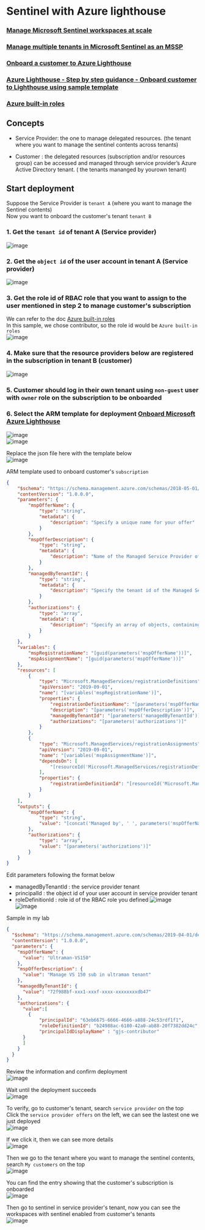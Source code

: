 # Sentinel with Azure lighthouse

### [Manage Microsoft Sentinel workspaces at scale](https://learn.microsoft.com/en-us/azure/lighthouse/how-to/manage-sentinel-workspaces)
### [Manage multiple tenants in Microsoft Sentinel as an MSSP](https://learn.microsoft.com/en-us/azure/sentinel/multiple-tenants-service-providers)
### [Onboard a customer to Azure Lighthouse](https://learn.microsoft.com/en-us/azure/lighthouse/how-to/onboard-customer)
### [Azure Lighthouse - Step by step guidance - Onboard customer to Lighthouse using sample template](https://techcommunity.microsoft.com/t5/azure-paas-blog/azure-lighthouse-step-by-step-guidance-onboard-customer-to/ba-p/1793055)
### [Azure built-in roles](https://learn.microsoft.com/en-us/azure/role-based-access-control/built-in-roles)

## Concepts

* Service Provider: the one to manage delegated resources. (the tenant where you want to manage the sentinel contents across tenants)

* Customer : the delegated resources (subscription and/or resources group) can be accessed and managed through service provider’s Azure Active Directory tenant. ( the tenants mananged by yourown tenant)

## Start deployment
Suppose the Service Provider is `tenant A` (where you want to manage the Sentinel contents) <br>
Now you want to onboard the customer's tenant `tenant B` <br>

### 1. Get the `tenant id` of tenant A (Service provider)
![image](https://github.com/guguji666666/GJS-Sentinel-Tips/assets/96930989/d8c65642-3d3a-4fbc-8f2f-9a0982b02940)

### 2. Get the `object id` of the user account in tenant A (Service provider)
![image](https://github.com/guguji666666/GJS-Sentinel-Tips/assets/96930989/0409b2a0-1fd7-45de-9d96-4fd987439dc2)

### 3. Get the role id of RBAC role that you want to assign to the user mentioned in step 2 to manage customer's subscription
We can refer to the doc [Azure built-in roles](https://learn.microsoft.com/en-us/azure/role-based-access-control/built-in-roles) <br>
In this sample, we chose contributor, so the role id would be `Azure built-in roles` <br>
![image](https://github.com/guguji666666/GJS-Sentinel-Tips/assets/96930989/e093901d-5cbf-4f0a-a8e3-142aa173ec45)

### 4. Make sure that the resource providers below are registered in the subscription in tenant B (customer)
![image](https://github.com/guguji666666/GJS-Sentinel-Tips/assets/96930989/2679dff8-08dd-464e-8893-53b640cf8d45)

### 5. Customer should log in their own tenant using `non-guest` user with `owner` role on the subscription to be onboarded
### 6. Select the ARM template for deployment [Onboard Microsoft Azure Lighthouse](https://github.com/Azure/Azure-Lighthouse-samples#deploy-to-azure-buttons)
![image](https://github.com/guguji666666/GJS-Sentinel-Tips/assets/96930989/21b3a2f1-8ac5-426f-bfb7-537ec04ec4a0) <br>
![image](https://github.com/guguji666666/GJS-Sentinel-Tips/assets/96930989/1e20684d-df98-4c6a-ba31-98e4080cd900)

Replace the json file here with the template below <br>
![image](https://github.com/guguji666666/GJS-Sentinel-Tips/assets/96930989/7f3ddd9b-1aa3-4b40-9782-115a97d4ef98)

ARM template used to onboard customer's `subscription`
```json
{
    "$schema": "https://schema.management.azure.com/schemas/2018-05-01/subscriptionDeploymentTemplate.json#",
    "contentVersion": "1.0.0.0",
    "parameters": {
        "mspOfferName": {
            "type": "string",
            "metadata": {
                "description": "Specify a unique name for your offer"
            }
        },
        "mspOfferDescription": {
            "type": "string",
            "metadata": {
                "description": "Name of the Managed Service Provider offering"
            }
        },
        "managedByTenantId": {
            "type": "string",
            "metadata": {
                "description": "Specify the tenant id of the Managed Service Provider"
            }
        },
        "authorizations": {
            "type": "array",
            "metadata": {
                "description": "Specify an array of objects, containing tuples of Azure Active Directory principalId, a Azure roleDefinitionId, and an optional principalIdDisplayName. The roleDefinition specified is granted to the principalId in the provider's Active Directory and the principalIdDisplayName is visible to customers."
            }
        }              
    },
    "variables": {
        "mspRegistrationName": "[guid(parameters('mspOfferName'))]",
        "mspAssignmentName": "[guid(parameters('mspOfferName'))]"
    },
    "resources": [
        {
            "type": "Microsoft.ManagedServices/registrationDefinitions",
            "apiVersion": "2019-09-01",
            "name": "[variables('mspRegistrationName')]",
            "properties": {
                "registrationDefinitionName": "[parameters('mspOfferName')]",
                "description": "[parameters('mspOfferDescription')]",
                "managedByTenantId": "[parameters('managedByTenantId')]",
                "authorizations": "[parameters('authorizations')]"
            }
        },
        {
            "type": "Microsoft.ManagedServices/registrationAssignments",
            "apiVersion": "2019-09-01",
            "name": "[variables('mspAssignmentName')]",
            "dependsOn": [
                "[resourceId('Microsoft.ManagedServices/registrationDefinitions/', variables('mspRegistrationName'))]"
            ],
            "properties": {
                "registrationDefinitionId": "[resourceId('Microsoft.ManagedServices/registrationDefinitions/', variables('mspRegistrationName'))]"
            }
        }
    ],
    "outputs": {
        "mspOfferName": {
            "type": "string",
            "value": "[concat('Managed by', ' ', parameters('mspOfferName'))]"
        },
        "authorizations": {
            "type": "array",
            "value": "[parameters('authorizations')]"
        }
    }
}
```


Edit parameters following the format below <br>
* managedByTenantId : the service provider tenant
* principalId : the object id of your user account in service provider tenant
* roleDefinitionId : role id of the RBAC role you defined
![image](https://github.com/guguji666666/GJS-Sentinel-Tips/assets/96930989/c24d3dd0-9468-4c0d-9d5e-41da6e74ffc1) <br>
![image](https://github.com/guguji666666/GJS-Sentinel-Tips/assets/96930989/19e06097-769d-47c8-b3ae-ad40e4bc010b) <br>

Sample in my lab
```json
{
  "$schema": "https://schema.management.azure.com/schemas/2019-04-01/deploymentParameters.json#",
  "contentVersion": "1.0.0.0",
  "parameters": {
    "mspOfferName": {
      "value": "Ultraman-VS150"
    },
    "mspOfferDescription": {
      "value": "Manage VS 150 sub in ultraman tenant"
    },
    "managedByTenantId": {
      "value": "72f988bf-xxx1-xxxf-xxxx-xxxxxxxxdb47"
    },
    "authorizations": {
      "value":[
		{
			"principalId": "63eb6675-6666-4666-a888-24c53rdf1f1",
			"roleDefinitionId": "b24988ac-6180-42a0-ab88-20f7382dd24c",
			"principalIdDisplayName" : "gjs-contributor"
	  }
	  ]
    }
  }
}
```

Review the information and confirm deployment <br>
![image](https://github.com/guguji666666/GJS-Sentinel-Tips/assets/96930989/b0c74757-c822-42b7-b228-f227d89160d2)

Wait until the deployment succeeds <br>
![image](https://github.com/guguji666666/GJS-Sentinel-Tips/assets/96930989/9207fc87-6e64-445a-9483-8ffa124d7783)

To verify, go to customer's tenant, search `service provider` on the top <br>
Click the `service provider offers` on the left, we can see the lastest one we just deployed <br>
![image](https://github.com/guguji666666/GJS-Sentinel-Tips/assets/96930989/a183edb1-a739-47fc-b19f-f671cab8a31c)

If we click it, then we can see more details <br>
![image](https://github.com/guguji666666/GJS-Sentinel-Tips/assets/96930989/2d195243-cd74-4f07-acd0-e3c59029b321)

Then we go to the tenant where you want to manage the sentinel contents, search `My customers` on the top <br>
![image](https://github.com/guguji666666/GJS-Sentinel-Tips/assets/96930989/a2b5e9e0-ceb3-4ae5-98d3-39dbf1d8d655)

You can find the entry showing that the customer's subscription is onboarded <br>
![image](https://github.com/guguji666666/GJS-Sentinel-Tips/assets/96930989/e41d79b5-ef29-4707-be29-f01d43601e2a)

Then go to sentinel in service provider's tenant, now you can see the workspaces with sentinel enabled from customer's tenants <br>
![image](https://github.com/guguji666666/GJS-Sentinel-Tips/assets/96930989/717b021d-9122-4990-aff5-4e0bb9a80c45)


